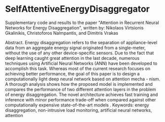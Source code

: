 # SelfAttentiveEnergyDisaggregator
Supplementary code and results to the paper "Attention in Recurrent Neural Networks for Energy
Disaggregation", written by: Nikolaos Virtsionis Gkalinikis, Christoforos Nalmpantis, and Dimitris Vrakas

Abstract. 
Energy disaggregation refers to the separation of appliance-level data from an aggregate
energy signal originated from a single-meter, without the use of any other device-specific
sensors. Due to the fact that deep learning caught great attention in the last decade, numerous
techniques using Artificial Neural Networks (ANN) have been developed to accomplish this
task. Whereas most of the current research focuses on achieving better performance, the goal of
this paper is to design a computationally light deep neural network based on attention mecha -
nism. A thorough analysis shows how the proposed model is implemented and compares the
performance of two different attention layers in the problem of energy disaggregation. The
novel architecture achieves fast training and inference with minor performance trade-off when
compared against other computationally expensive state-of-the-art models .
Keywords: energy disaggregation, non-intrusive load monitoring, artificial
neural networks, attention
